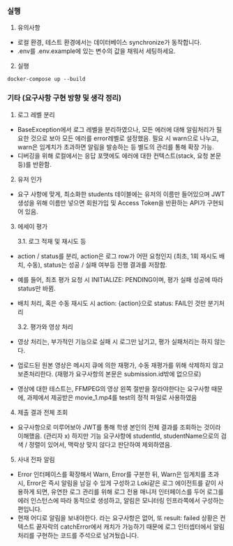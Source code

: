 ### 실행

1. 유의사항

- 로컬 환경, 테스트 환경에서는 데이터베이스 synchronize가 동작합니다.
- .env를 .env.example에 있는 변수의 값을 채워서 세팅하세요.

2. 실행

```
docker-compose up --build
```

### 기타 (요구사항 구현 방향 및 생각 정리)

1. 로그 레벨 분리

- BaseException에서 로그 레벨을 분리하였으나, 모든 에러에 대해 알림처리가 필요한 것으로 보아 모든 에러를 error레벨로 설정했음. 필요 시 warn으로 나누고, warn은 임계치가 초과하면 알림을 발송하는 등 별도의 관리를 통해 확장 가능.
- 디버깅을 위해 로컬에서는 응답 포맷에도 에러에 대한 컨텍스트(stack, 요청 본문 등)를 반환함.

2. 유저 인가

- 요구 사항에 맞게, 최소화한 students 테이블에는 유저의 이름만 들어있으며 JWT 생성을 위해 이름만 넣으면 회원가입 및 Access Token을 반환하는 API가 구현되어 있음.

3. 에세이 평가

   3.1. 로그 적재 및 재시도 등

- action / status를 분리, action은 로그 row가 어떤 요청인지 (최초, 1회 재시도 배치, 수동), status는 성공 / 실패 여부등 진행 결과를 저장함.
- 예를 들어, 최초 평가 요청 시 INITIALIZE: PENDING이며, 평가 실패 성공에 따라 status만 바뀜.
- 배치 처리, 혹은 수동 재시도 시 action: {action}으로 status: FAIL인 것만 분기처리

  3.2. 평가와 영상 처리

- 영상 처리는, 부가적인 기능으로 실패 시 로그만 남기고, 평가 실패처리는 하지 않는다.
- 업로드된 원본 영상은 메시지 큐에 의한 재평가, 수동 재평가를 위해 삭제하지 않고 보존처리한다. (재평가 요구사항의 본문은 submission.id밖에 없으므로)
- 영상에 대한 테스트는, FFMPEG의 영상 왼쪽 절반을 잘라야한다는 요구사항 때문에, 과제에서 제공받은 movie_1.mp4를 test의 정적 파일로 사용하였음

4. 제출 결과 전체 조회

- 요구사항으로 미루어보아 JWT를 통해 학생 본인의 전체 결과를 조회하는 것이라 이해했음. (관리자 x)
  하지만 기능 요구사항에 studentId, studentName으로의 검색 / 정렬이 있어서, 맥락상 맞지 않다고 판단하여 제외하였음.

5. 사내 전파 알림

- Error 인터페이스를 확장해서 Warn, Error를 구분한 뒤, Warn은 임계치를 초과 시, Error은 즉시 알림을 남길 수 있게 구성하고
  Loki같은 로그 에이전트를 같이 사용하게 되면, 유연한 로그 관리를 위해 로그 전용 매니저 인터페이스를 두어 로그를 에러 인스턴스에 따라 동적으로 생성하고, 알림은 모니터링 인프라쪽에서 구성하는 편입니다.
- 현재 어디로 알림을 보내야한다. 라는 요구사항은 없어, 또 result: failed 상황은 컨텍스트 끝자락의 catchError에서 캐치가 가능하기 때문에 로그 인터셉터에서 알림처리를 구현하는 코드를 주석으로 남겨뒀습니다.
